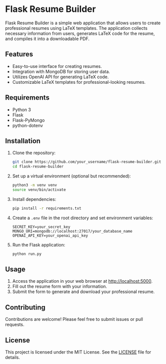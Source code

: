 # Flask Resume Builder

Flask Resume Builder is a simple web application that allows users to create professional resumes using LaTeX templates. The application collects necessary information from users, generates LaTeX code for the resume, and compiles it into a downloadable PDF.

## Features

- Easy-to-use interface for creating resumes.
- Integration with MongoDB for storing user data.
- Utilizes OpenAI API for generating LaTeX code.
- Customizable LaTeX templates for professional-looking resumes.

## Requirements

- Python 3
- Flask
- Flask-PyMongo
- python-dotenv

## Installation

1. Clone the repository:

    ```bash
    git clone https://github.com/your_username/flask-resume-builder.git
    cd flask-resume-builder
    ```

2. Set up a virtual environment (optional but recommended):

    ```bash
    python3 -m venv venv
    source venv/bin/activate
    ```

3. Install dependencies:

    ```bash
    pip install -r requirements.txt
    ```

4. Create a `.env` file in the root directory and set environment variables:

    ```plaintext
    SECRET_KEY=your_secret_key
    MONGO_URI=mongodb://localhost:27017/your_database_name
    OPENAI_API_KEY=your_openai_api_key
    ```

5. Run the Flask application:

    ```bash
    python run.py
    ```

## Usage

1. Access the application in your web browser at [http://localhost:5000](http://localhost:5000).
2. Fill out the resume form with your information.
3. Submit the form to generate and download your professional resume.

## Contributing

Contributions are welcome! Please feel free to submit issues or pull requests.

## License

This project is licensed under the MIT License. See the [LICENSE](LICENSE) file for details.
